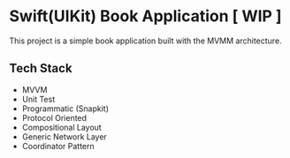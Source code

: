# Swift(UIKit) Book Application [ WIP ]

This project is a simple book application built with the MVMM architecture.

## Tech Stack

- MVVM
- Unit Test
- Programmatic (Snapkit)
- Protocol Oriented
- Compositional Layout
- Generic Network Layer
- Coordinator Pattern
